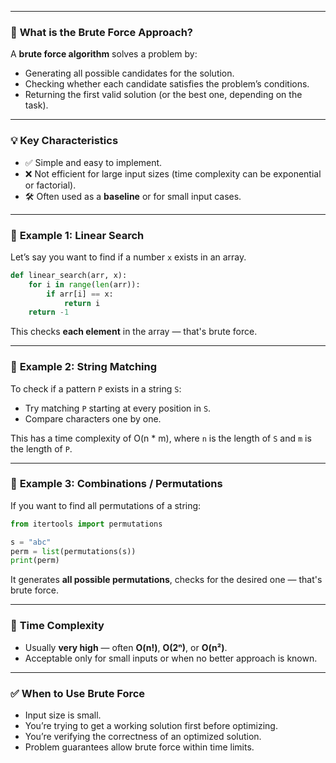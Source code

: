 

---

### 🧠 **What is the Brute Force Approach?**

A **brute force algorithm** solves a problem by:
- Generating all possible candidates for the solution.
- Checking whether each candidate satisfies the problem’s conditions.
- Returning the first valid solution (or the best one, depending on the task).

---

### 💡 **Key Characteristics**
- ✅ Simple and easy to implement.
- ❌ Not efficient for large input sizes (time complexity can be exponential or factorial).
- 🛠️ Often used as a **baseline** or for small input cases.

---

### 📌 **Example 1: Linear Search**
Let’s say you want to find if a number `x` exists in an array.

```python
def linear_search(arr, x):
    for i in range(len(arr)):
        if arr[i] == x:
            return i
    return -1
```

This checks **each element** in the array — that's brute force.

---

### 📌 **Example 2: String Matching**
To check if a pattern `P` exists in a string `S`:

- Try matching `P` starting at every position in `S`.
- Compare characters one by one.

This has a time complexity of O(n * m), where `n` is the length of `S` and `m` is the length of `P`.

---

### 📌 **Example 3: Combinations / Permutations**
If you want to find all permutations of a string:

```python
from itertools import permutations

s = "abc"
perm = list(permutations(s))
print(perm)
```

It generates **all possible permutations**, checks for the desired one — that's brute force.

---

### 🧮 **Time Complexity**
- Usually **very high** — often **O(n!)**, **O(2ⁿ)**, or **O(n²)**.
- Acceptable only for small inputs or when no better approach is known.

---

### ✅ **When to Use Brute Force**
- Input size is small.
- You’re trying to get a working solution first before optimizing.
- You’re verifying the correctness of an optimized solution.
- Problem guarantees allow brute force within time limits.
